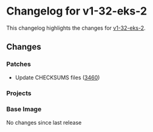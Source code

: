 # Changelog for v1-32-eks-2

This changelog highlights the changes for [v1-32-eks-2](https://github.com/aws/eks-distro/tree/v1-32-eks-2).

## Changes

### Patches
* Update CHECKSUMS files ([3460](https://github.com/aws/eks-distro/pull/3460))

### Projects

### Base Image
No changes since last release

